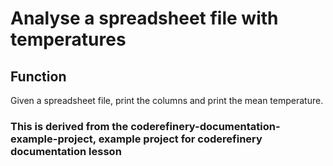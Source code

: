 # Analyse a spreadsheet file with temperatures

## Function
Given a spreadsheet file, print the columns and print the mean temperature.

### This is derived from the coderefinery-documentation-example-project, example project for coderefinery documentation lesson
